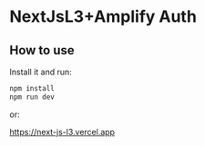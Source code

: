 # NextJsL3+Amplify Auth

## How to use

Install it and run:

```sh
npm install
npm run dev
```

or:

https://next-js-l3.vercel.app
